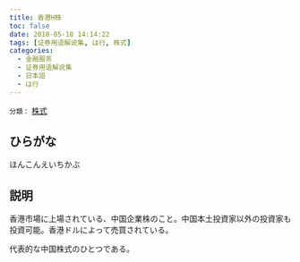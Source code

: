 ```yaml
---
title: 香港H株
toc: false
date: 2018-05-18 14:14:22
tags: [证券用语解说集, は行, 株式]
categories:
  - 金融服务
  - 证券用语解说集
  - 日本語
  - は行
---
```


`分類：` [株式](/tags/株式/)

## ひらがな

ほんこんえいちかぶ

## 説明

香港市場に上場されている、中国企業株のこと。中国本土投資家以外の投資家も投資可能。香港ドルによって売買されている。

代表的な中国株式のひとつである。
